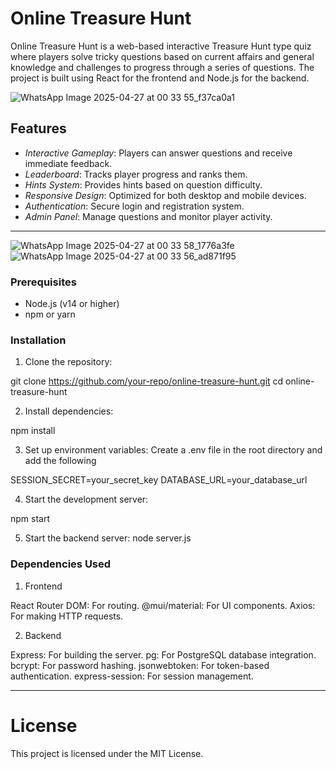 # Online Treasure Hunt

Online Treasure Hunt is a web-based interactive Treasure Hunt type quiz where players solve tricky questions based on current affairs and general knowledge and challenges to progress through a series of questions. The project is built using React for the frontend and Node.js for the backend.

![WhatsApp Image 2025-04-27 at 00 33 55_f37ca0a1](https://github.com/user-attachments/assets/b47c3170-617c-4868-86fb-90d7c9bf4a1b)


## Features

- *Interactive Gameplay*: Players can answer questions and receive immediate feedback.
- *Leaderboard*: Tracks player progress and ranks them.
- *Hints System*: Provides hints based on question difficulty.
- *Responsive Design*: Optimized for both desktop and mobile devices.
- *Authentication*: Secure login and registration system.
- *Admin Panel*: Manage questions and monitor player activity.

---

![WhatsApp Image 2025-04-27 at 00 33 58_1776a3fe](https://github.com/user-attachments/assets/52b71ed0-2187-4621-bf0d-2a36b44f8a7c)
![WhatsApp Image 2025-04-27 at 00 33 56_ad871f95](https://github.com/user-attachments/assets/c15a0a68-6a20-4f2a-9bd5-4ccb863eae3c)


### Prerequisites

- Node.js (v14 or higher)
- npm or yarn

### Installation

1. Clone the repository:

git clone https://github.com/your-repo/online-treasure-hunt.git
cd online-treasure-hunt

2. Install dependencies:

npm install

3. Set up environment variables: Create a .env file in the      root directory and add the following

SESSION_SECRET=your_secret_key
DATABASE_URL=your_database_url

4. Start the development server:

npm start

5. Start the backend server:
node server.js

### Dependencies Used

1. Frontend

React Router DOM: For routing.
@mui/material: For UI components.
Axios: For making HTTP requests.

2. Backend

Express: For building the server.
pg: For PostgreSQL database integration.
bcrypt: For password hashing.
jsonwebtoken: For token-based authentication.
express-session: For session management.

-----


# License

This project is licensed under the MIT License.
